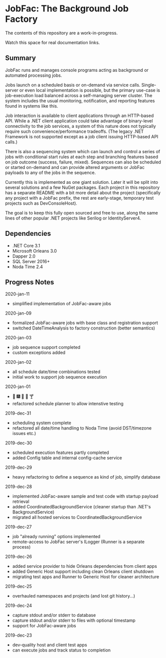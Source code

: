 
# JobFac: The Background Job Factory

The contents of this repository are a work-in-progress.

Watch this space for real documentation links.

## Summary

JobFac runs and manages console programs acting as background or automated processing jobs. 

Jobs launch on a scheduled basis or on-demand via service calls. Single-server or even local implementation is possible, but the primary use-case is job-execution load balanced across a self-managing server cluster. The system includes the usual monitoring, notification, and reporting features found in systems like this.

Job interaction is available to client applications through an HTTP-based API. While a .NET client application could take advantage of binary-level connectivity to the job services, a system of this nature does not typically require such convenience/performance tradeoffs. (The legacy .NET Framework is not supported except as a job client issuing HTTP-based API calls.)

There is also a sequencing system which can launch and control a series of jobs with conditional start rules at each step and branching features based on job outcome (success, failure, mixed). Sequences can also be scheduled or started on-demand and can provide altered arguments or JobFac payloads to any of the jobs in the sequence.

Currently this is implemented as one giant solution. Later it will be split into several solutions and a few NuGet packages. Each project in this repository has a separate README with a bit more detail about the project (specifically any project with a JobFac prefix, the rest are early-stage, temporary test projects such as DevConsoleHost).

The goal is to keep this fully open sourced and free to use, along the same lines of other popular .NET projects like Serilog or IdentityServer4.

## Dependencies

* .NET Core 3.1
* Microsoft Orleans 3.0
* Dapper 2.0
* SQL Server 2016+
* Noda Time 2.4

## Progress Notes

2020-jan-11
* simplified implementation of JobFac-aware jobs

2020-jan-09
* formalized JobFac-aware jobs with base class and registration support
* switched DateTimeAnalysis to factory construction (better semantics)

2020-jan-03
* job sequence support completed
* custom exceptions added

2020-jan-02
* all schedule date/time combinations tested
* initial work to support job sequence execution

2020-jan-01
* :beer: :fireworks: :date: :sparkler: :cocktail:
* refactored schedule planner to allow intenstive testing

2019-dec-31
* scheduling system complete
* refactored all date/time handling to Noda Time (avoid DST/timezone issues etc.)

2019-dec-30
* scheduled execution features partly completed
* added Config table and internal config-cache service

2019-dec-29
* heavy refactoring to define a sequence as kind of job, simplify database

2019-dec-28
* implemented JobFac-aware sample and test code with startup payload retrieval
* added CoordinatedBackgroundService (cleaner startup than .NET's BackgroundService)
* migrated all hosted services to CoordinatedBackgroundService

2019-dec-27
* job "already running" options implemented
* remote-access to JobFac server's ILogger (Runner is a separate process)

2019-dec-26
* added service provider to hide Orleans dependencies from client apps
* added Generic Host support including clean Orleans client shutdown
* migrating test apps and Runner to Generic Host for cleaner architecture

2019-dec-25
* overhauled namespaces and projects (and lost git history...)

2019-dec-24
* capture stdout and/or stderr to database
* capture stdout and/or stderr to files with optional timestamp
* support for JobFac-aware jobs

2019-dec-23
* dev-quality host and client test apps
* can execute jobs and track status to completion
